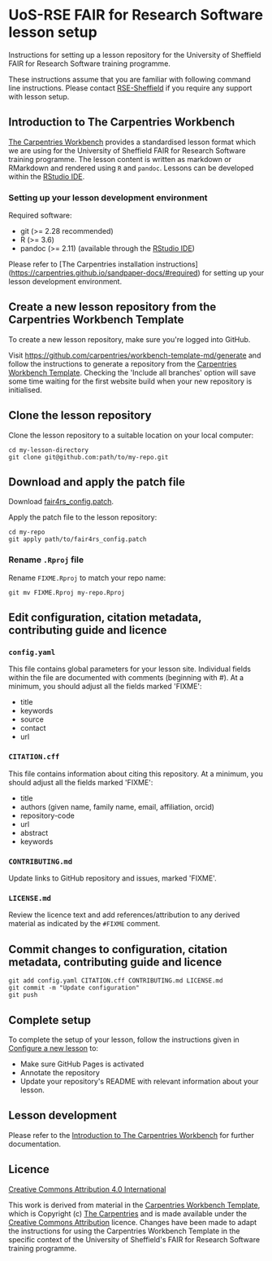 # UoS-RSE FAIR for Research Software lesson setup

Instructions for setting up a lesson repository for the University of
Sheffield FAIR for Research Software training programme.

These instructions assume that you are familiar with following command
line instructions.  Please contact
[RSE-Sheffield](https://github.com/RSE-Sheffield) if you require any
support with lesson setup.

## Introduction to The Carpentries Workbench

[The Carpentries
Workbench](https://carpentries.github.io/sandpaper-docs/) provides a
standardised lesson format which we are using for the University of
Sheffield FAIR for Research Software training programme.  The lesson
content is written as markdown or RMarkdown and rendered using `R` and
`pandoc`.  Lessons can be developed within the [RStudio
IDE](https://posit.co/download/rstudio-desktop/#download).

### Setting up your lesson development environment

Required software:

- git (>= 2.28 recommended)
- R (>= 3.6)
- pandoc (>= 2.11) (available through the [RStudio
  IDE](https://posit.co/download/rstudio-desktop/#download))

Please refer to [The Carpentries installation instructions]
(https://carpentries.github.io/sandpaper-docs/#required) for setting
up your lesson development environment.

## Create a new lesson repository from the Carpentries Workbench Template

To create a new lesson repository, make sure you're logged into GitHub.

Visit https://github.com/carpentries/workbench-template-md/generate
and follow the instructions to generate a repository from the
[Carpentries Workbench
Template](https://github.com/carpentries/workbench-template-md). Checking
the 'Include all branches' option will save some time waiting for the
first website build when your new repository is initialised.

## Clone the lesson repository

Clone the lesson repository to a suitable location on your local computer:

```
cd my-lesson-directory
git clone git@github.com:path/to/my-repo.git
```

## Download and apply the patch file

Download [fair4rs\_config.patch](https://raw.githubusercontent.com/tdjames1/fair4rs-lesson-setup/main/fair4rs_config.patch).

Apply the patch file to the lesson repository:

```
cd my-repo
git apply path/to/fair4rs_config.patch
```

### Rename `.Rproj` file

Rename `FIXME.Rproj` to match your repo name:
```
git mv FIXME.Rproj my-repo.Rproj
```

## Edit configuration, citation metadata, contributing guide and licence

### `config.yaml`

This file contains global parameters for your lesson site. Individual
fields within the file are documented with comments (beginning with
#). At a minimum, you should adjust all the fields marked 'FIXME':

* title
* keywords
* source
* contact
* url

### `CITATION.cff`

This file contains information about citing this repository. At a
minimum, you should adjust all the fields marked 'FIXME':

* title
* authors (given name, family name, email, affiliation, orcid)
* repository-code
* url
* abstract
* keywords

### `CONTRIBUTING.md`

Update links to GitHub repository and issues, marked 'FIXME'.

### `LICENSE.md`

Review the licence text and add references/attribution to any derived
material as indicated by the `#FIXME` comment.

## Commit changes to configuration, citation metadata, contributing guide and licence

```
git add config.yaml CITATION.cff CONTRIBUTING.md LICENSE.md
git commit -m "Update configuration"
git push
```

## Complete setup

To complete the setup of your lesson, follow the instructions given
in [Configure a new lesson](https://github.com/carpentries/workbench-template-md#configure-a-new-lesson) to:

- Make sure GitHub Pages is activated
- Annotate the repository
- Update your repository's README with relevant information about your lesson.

## Lesson development

Please refer to the [Introduction to The Carpentries
Workbench](https://carpentries.github.io/sandpaper-docs/) for further
documentation.

## Licence

[Creative Commons Attribution 4.0 International](https://creativecommons.org/licenses/by/4.0/)

This work is derived from material in the [Carpentries Workbench
Template](https://github.com/carpentries/workbench-template-md), which
is Copyright (c) [The Carpentries](https://carpentries.org/) and is
made available under the [Creative Commons
Attribution](https://creativecommons.org/licenses/by/4.0/) licence.
Changes have been made to adapt the instructions for using the
Carpentries Workbench Template in the specific context of the
University of Sheffield's FAIR for Research Software training
programme.
